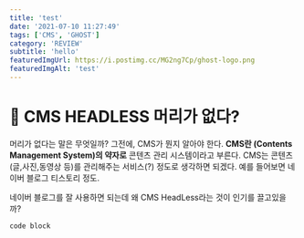 ```yaml
---
title: 'test'
date: '2021-07-10 11:27:49'
tags: ['CMS', 'GHOST']
category: 'REVIEW'
subtitle: 'hello'
featuredImgUrl: https://i.postimg.cc/MG2ng7Cp/ghost-logo.png
featuredImgAlt: 'test'
---
```


# 🚀 CMS HEADLESS 머리가 없다?

머리가 없다는 말은 무엇일까? 그전에, CMS가 뭔지 알아야 한다.
**CMS란 (Contents Management System)의 약자로** 콘텐츠 관리 시스템이라고 부른다.
CMS는 콘텐츠(글,사진,동영상 등)를 관리해주는 서비스(?) 정도로 생각하면 되겠다. 예를 들어보면 네이버 블로그 티스토리 정도.

네이버 블로그를 잘 사용하면 되는데 왜 CMS HeadLess라는 것이 인기를 끌고있을까?

```js
code block
```
